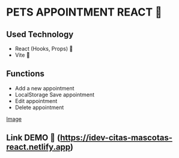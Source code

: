 # PETS APPOINTMENT REACT :dog:

## Used Technology

- React (Hooks, Props) :blue_heart:
- Vite :yellow_heart:
  
## Functions
- Add a new appointment
- LocalStorage Save appointment
- Edit appointment
- Delete appointment

[Image](https://imgur.com/7lAxTzn)

## Link DEMO :rocket: (https://idev-citas-mascotas-react.netlify.app)
